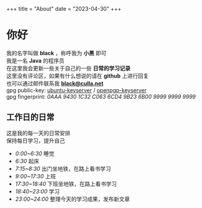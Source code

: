 +++
title = "About"
date = "2023-04-30"
+++

# 你好

我的名字叫做 **black** ，称呼我为 **小黑** 即可  
我是一名 **Java** 的程序员  
在这里我会更新一些关于自己的一些 **日常的学习记录**  
这里没有评论区，如果有什么想说的请在 **github** 上进行回复  
也可以通过邮件联系我 [**black@culla.net**](mailto:black@culla.net)  
gpg public-key: [ubuntu-keyserver](https://keyserver.ubuntu.com/pks/lookup?op=get&search=0x0aaa94301c32c0636cd49b236b00999999999999) / [openpgp-keyserver](https://keys.openpgp.org/vks/v1/by-fingerprint/0AAA94301C32C0636CD49B236B00999999999999)    
gpg fingerprint: *0AAA 9430 1C32 C063 6CD4  9B23 6B00 9999 9999 9999*

## 工作日的日常
这是我的每一天的日常安排  
保持每日学习，提升自己
- *0:00~6:30* 睡觉
- *6:30* 起床
- *7:15~8:30* 出门坐地铁，在路上看书学习
- *9:00~17:30* 上班
- *17:30~18:40* 下班坐地铁，在路上看书学习
- *18:40~23:00* 学习
- *23:00~24:00* 整理今天的学习成果，发布新文章
